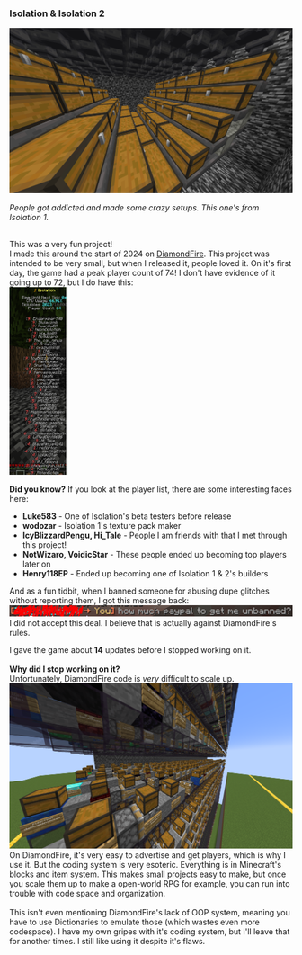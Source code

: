 <h3>Isolation & Isolation 2</h3>
<img src="../img/iso1.png"><br>

<i>People got addicted and made some crazy setups. This one's from Isolation 1.</i><br><br>

This was a very fun project!<br>
I made this around the start of 2024 on <a href="https://mcdiamondfire.com">DiamondFire</a>. This project was intended
to be very small, but when I released it, people loved it. On it's first day, the game had a peak player count of 74!
I don't have evidence of it going up to 72, but I do have this:<br>
<img src="../img/iso3.png" style="height: 20%; width: 20%"><br>

<b>Did you know?</b>
If you look at the player list, there are some interesting faces here:<br>
<ul>
    <li><b>Luke583</b> - One of Isolation's beta testers before release</li>
    <li><b>wodozar</b> - Isolation 1's texture pack maker</li>
    <li><b>IcyBlizzardPengu, Hi_Tale</b> - People I am friends with that I met through this project!</li>
    <li><b>NotWizaro, VoidicStar</b> - These people ended up becoming top players later on</li>
    <li><b>Henry118EP</b> - Ended up becoming one of Isolation 1 & 2's builders</li>
</ul>

And as a fun tidbit, when I banned someone for abusing dupe glitches without reporting them, I got this message
back:<br>
<img src="../img/iso2.png"><br>
I did not accept this deal. I believe that is actually against DiamondFire's rules.<br>

I gave the game about <b>14</b> updates before I stopped working on it.<br>
<br>
<b>Why did I stop working on it?</b><br>
Unfortunately, DiamondFire code is <i>very</i> difficult to scale up.<br>
<img src="../img/iso4.png"><br>
On DiamondFire, it's very easy to advertise and get players, which is why I use it. But the coding system is very
esoteric. Everything is in Minecraft's blocks and item system. This makes small projects easy to make, but once you
scale them up to make a open-world RPG for example, you can run into trouble with code space and organization.<br><br>
This isn't even mentioning DiamondFire's lack of OOP system, meaning you have to use Dictionaries to emulate those
(which wastes even more codespace). I have my own gripes with it's coding system, but I'll leave that for another times.
I still like using it despite it's flaws.